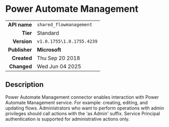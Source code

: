 # Power Automate Management
| | |
|-:|-|
|**API name**|`shared_flowmanagement`|
|**Tier**|Standard|
|**Version**|`v1.0.1755\1.0.1755.4239`|
|**Publisher**|**Microsoft**|
|**Created**|Thu Sep 20 2018|
|**Changed**|Wed Jun 04 2025|

## Description
Power Automate Management connector enables interaction with Power Automate Management service. For example: creating, editing, and updating flows. Administrators who want to perform operations with admin privileges should call actions with the 'as Admin' suffix. Service Principal authentication is supported for administrative actions only.
